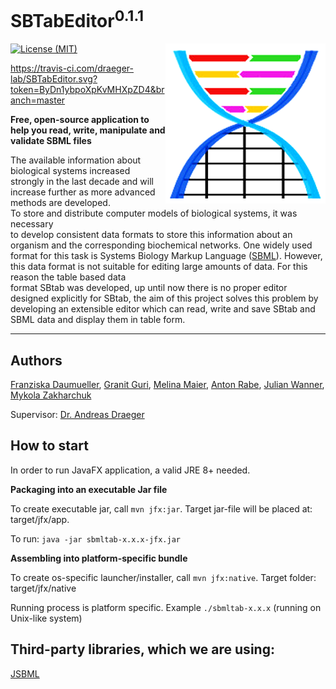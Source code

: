 # SBTabEditor<sup>0.1.1</sup>
[![License (MIT)](https://img.shields.io/badge/license-MIT-blue.svg?style=plastic)](http://opensource.org/licenses/MIT)
<img align="right" src="src/main/resources/de/sbtab/view/Icon_256.png"/>

https://travis-ci.com/draeger-lab/SBTabEditor.svg?token=ByDn1ybpoXpKvMHXpZD4&branch=master

**Free, open-source application to help you read, write, manipulate and validate SBML files**

The available information about biological systems increased strongly in the last decade and will
increase further as more advanced methods are developed. <br>To store and distribute computer models of biological systems, it
was necessary<br> to develop consistent data formats to store this information about an organism and
the corresponding biochemical networks. One widely used format for this task is Systems Biology
Markup Language ([SBML](http://sbml.org)). However, this data format is not suitable for editing large
amounts of data. For this reason the table based data<br> format SBtab was developed, up until now
there is no proper editor designed explicitly for SBtab, the aim of this project solves this problem
by developing an extensible editor which can read, write and save SBtab and SBML data
and display them in table form.
___________________________________________________________________________________________________________

## Authors
[Franziska Daumueller](https://github.com/FranziskaDaumueller),
[Granit Guri](https://github.com/GranitGuri),
[Melina Maier](https://github.com/MelinaMaier),
[Anton Rabe](https://github.com/AntonJuliusRabe),
[Julian Wanner](https://github.com/JuliWanner),
[Mykola Zakharchuk](https://github.com/zakharc)

Supervisor:
[Dr. Andreas Draeger](https://github.com/draeger)

## How to start
In order to run JavaFX application, a valid JRE 8+ needed.

**Packaging into an executable Jar file**

To create executable jar, call `mvn jfx:jar`. Target jar-file will be placed at: target/jfx/app.

To run: `java -jar sbmltab-x.x.x-jfx.jar`


**Assembling into platform-specific bundle**

To create os-specific launcher/installer, call `mvn jfx:native`. Target folder: target/jfx/native

Running process is platform specific. Example `./sbmltab-x.x.x` (running on Unix-like system)
 

## Third-party libraries, which we are using:

[JSBML](https://github.com/sbmlteam/jsbml)

